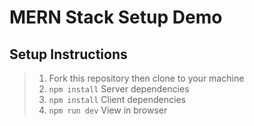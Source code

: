 # MERN Stack Setup Demo

## Setup Instructions
>1. Fork this repository then clone to your machine
>1. `npm install` Server dependencies
>1. `npm install` Client dependencies
>1. `npm run dev` View in browser